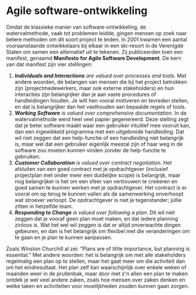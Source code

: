 # Agile software-ontwikkeling

Omdat de klassieke manier van software-ontwikkeling, de watervalmethode, vaak tot problemen leidde, gingen mensen op zoek naar betere methoden om dit soort project te leiden. In 2001 kwamen een aantal vooraanstaande ontwikkelaars bij elkaar in een ski-resort in de Verenigde Staten om samen een alternatief uit te tekenen. Zij publiceerden toen een manifest, genaamd **Manifesto for Agile Software Development**. De kern van dat manifest zijn vier stellingen:

1. _**Individuals and Interactions** are valued over processes and tools._ Met andere woorden, de belangen van mensen die bij het project betrokken zijn (projectmedewerkers, maar ook externe stakeholders) en hun interacties zijn belangrijker dan je aan vaste procedures of handleidingen houden. Je wilt hen vooral motiveren en tevreden stellen, en dat is belangrijker dan het vasthouden aan bepaalde regels of tools.
2. _**Working Software** is valued over comprehensive documentation._ In de watervalmethode werd heel veel papier gegenereerd. Deze stelling zegt dat je beter software maakt waar een gebruiker intuitief mee vooruit kan, dan een ingewikkeld programma met een uitgebreide handleiding. Dat wil niet zeggen dat een help-functie of een handleiding niet belangrijk is, maar wel dat een gebruiker eigenlijk meestal zijn of haar weg in de software zou moeten kunnen vinden zonder de help-functie te gebruiken.
3. _**Customer Collaboration** is valued over contract negotiation._ Het afsluiten van een goed contract met je opdrachtgever (inclusief projectplan met onder meer een duidelijke scope) is belangrijk, maar nog belangrijker is het om een sfeer van vertrouwen te creëeren en goed samen te kunnen werken met je opdrachtgever. Het contract is er vooral om op terug te kunnen vallen als de samenwerking onverhoopt wat stroever verloopt. De opdrachtgever is niet je tegenstander; jullie zitten in hetzelfde team.
4. _**Responding to Change** is valued over following a plan_. Dit wil niet zeggen dat je vooraf geen plan moet maken, en dat iedere planning zinloos is. Wat het wel wil zeggen is dat er altijd onverwachte dingen gebeuren, en dan is het belangrijk om flexibel met die veranderingen om te gaan en je plan te kunnen aanpassen.

Zoals Winston Churchill al zei:
“Plans are of little importance, but planning is essential.” Met andere woorden: het is belangrijk om met alle stakeholders regelmatig een plan op te stellen, maar het gaat meer om die activiteit dan om het eindresultaat. Het plan zelf kan waarschijnlijk over enkele weken of maanden weer in de prullenbak, maar door met z'n allen een plan te maken ontdek je wel veel andere zaken, zoals hoe mensen over zaken denken en welke taken en activiteiten voor moeilijkheden zouden kunnen gaan zorgen.